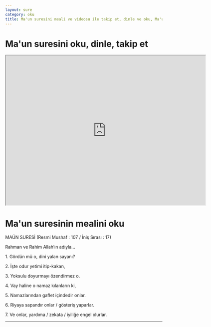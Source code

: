 ```yaml
---
layout: sure
category: oku
title: Ma'un suresini meali ve videosu ile takip et, dinle ve oku, Ma'un dinle, Ma'un meali.
---
```


<div class="container">
  <div class="row">
    <div class="col-lg-12">
      <h1>Ma'un suresini oku, dinle, takip et</h1>
      <div class="div-youtube-embed">
        <iframe width="640" height="480" src="https://www.youtube.com/embed/">frameborder="0" allowfullscreen></iframe>
      </div>
    </div>
  </div>

  <div class="row">
    <div class="col-lg-12">
      <h1>Ma'un suresinin mealini oku</h1>
      <div><p>MAÜN SURESİ (Resmi Mushaf : 107 / İniş Sırası : 17)</p><p>Rahman ve Rahim Allah’ın adıyla…</p><p></p><p></p><p>1. Gördün mü o, dini yalan sayanı?</p><p></p><p></p><p>2. İşte odur yetimi itip-kakan,</p><p></p><p></p><p>3. Yoksulu doyurmayı özendirmez o.</p><p></p><p></p><p>4. Vay haline o namaz kılanların ki,</p><p></p><p></p><p>5. Namazlarından gaflet içindedir onlar.</p><p></p><p></p><p>6. Riyaya sapandır onlar / gösteriş yaparlar.</p><p></p><p></p><p>7. Ve onlar, yardıma / zekata / iyiliğe engel olurlar.</p><p></p><p></p><p></p><p></p></div>
    </div>
  </div>
</div>
<hr />